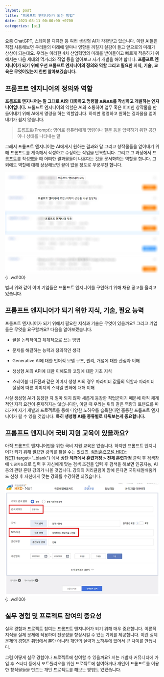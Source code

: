 ```yaml
---
layout: post
title: "프롬프트 엔지니어가 되는 방법"
date: 2023-08-11 00:00:00 +0700 
categories: [ai]
---
```

요즘 ChatGPT, 스테이블 디퓨전 등 여러 생성형 AI가 각광받고 있습니다. 이런 AI들은 직접 사용해보면 우리들의 미래에 얼마나 영향을 끼칠지 실감이 들고 앞으로의 미래가 상상이 되는대요. 우리는 이러한 4차 산업혁명의 미래를 받아들이고 빠르게 적응하기 위해서는 다음 세대의 먹거리와 직업 등을 알아보고 자기 개발을 해야 합니다. **프롬프트 엔지니어가 되기 위해 우선 프롬프트 엔지니어의 정의와 역할 그리고 필요한 지식, 기술, 교육은 무엇이있는지 한번 알아보겠습니다.**

<!-- prompt-engineer -->
<div>
<ins class="adsbygoogle"
     style="display:block"
     data-ad-client="ca-pub-8955182453510440"
     data-ad-slot="9510024167"
     data-ad-format="auto"
     data-full-width-responsive="true"></ins>
</div>
<script>
     (adsbygoogle = window.adsbygoogle || []).push({});
</script>

## 프롬프트 엔지니어의 정의와 역할

**프롬프트 엔지니어는 말 그대로 AI와 대화하고 명령할 `프롬프트`를 작성하고 개발하는 엔지니어입니다.** 프롬프트 엔지니어의 역할은 AI와 소통하여 업무 혹은 어떠한 창작물을 만들어내기 위해 AI에게 명령을 하는 역할입니다. 하지만 명령하고 원하는 결과물을 얻어내기가 쉽지 않습니다. 

> 프롬프트(Prompt): 영어로 컴퓨터에게 명령이나 질문 등을 입력하기 위한 공간이나 상태를 나타내는 말

그래서 프롬프트 엔지니어는 AI에게서 원하는 결과와 답 그리고 창작물들을 얻어내기 위해 프롬프트를 계속해서 작성하고 수정하는 작업을 반복합니다. 그리고 그 과정에서 프롬프트를 작성했을 때 어떠한 결과물들이 나온다는 것을 문서화하는 역할을 합니다. 그 외에도 역할에 대해 상상해보면 끝이 없을 정도로 무궁무진 합니다.

![프롬프트 엔지니어 구인 현황](https://raw.githubusercontent.com/moony01/moony01.github.io/master/static/img/_posts/prompt-engineer/prompt-engineer-1.webp){: .wd100}

벌써 위와 같이 이미 기업들은 프롬프트 엔지니어를 구인하기 위해 채용 공고를 올리고 있습니다.

## 프롬프트 엔지니어가 되기 위한 지식, 기술, 필요 능력

프롬프트 엔지니어가 되기 위해서 필요한 지식과 기술은 무엇이 있을까요? 그리고 기업들은 무엇을 요구할까요? 다음을 알아보겠습니다.

- 글을 논리적이고 체계적으로 쓰는 방법

- 문제를 해결하는 능력과 창의적인 생각

- Generative AI에 대한 언어적 모델 구조, 원리, 개념에 대한 관심과 이해

- 생성형 AI의 API에 대한 이해도와 코딩에 대한 기초 지식

- 스테이블 디퓨전과 같은 이미지 생성 AI의 경우 파라미터 값들의 역할과 파라미터 설정에 따른 이미지의 스타일 변화에 대해 이해

사실 생성형 AI가 등장한 지 얼마 되지 않아 새롭게 등장한 직업군이기 때문에 아직 체계적인 자격 요건이 존재하지는 않습니다만, 이럴 때 우리는 위와 같은 역량과 트렌드를 따라가며 자기 개발과 프로젝트를 통해 다양한 노하우를 습득한다면 훌륭한 프롬프트 엔지니어가 될 수 있을 것입니다. **특히 생성형 AI를 종류별로 다뤄보는게 중요합니다.**

<!-- prompt-engineer -->
<div>
<ins class="adsbygoogle"
     style="display:block"
     data-ad-client="ca-pub-8955182453510440"
     data-ad-slot="9510024167"
     data-ad-format="auto"
     data-full-width-responsive="true"></ins>
</div>
<script>
     (adsbygoogle = window.adsbygoogle || []).push({});
</script>

## 프롬프트 엔지니어 국비 지원 교육이 있을까요?

아직 프롬프트 엔지니어만을 위한 국비 지원 교육은 없습니다. 하지만 프롬프트 엔지니어가 되기 위해 필요한 강의를 찾을 수는 있겠죠. [직업훈련포털 HRD-NET](https://www.hrd.go.kr/){:target="_blank"} 에서 **상단 헤더에서 훈련과정 > 전체 훈련과정** 클릭 후 검색창에 `인공지능`으로 입력 후 자신에게 맞는 검색 조건을 입력 후 검색을 해보면 인공지능, AI 등의 관련 훈련 강의가 나올 것입니다. 강의의 커리큘럼이 맘에 든다면 국민내일배움카드 신청 후 자신에게 맞는 강의를 수강하면 되겠습니다.

![프롬프트 엔지니어 국비 교육 현황](https://raw.githubusercontent.com/moony01/moony01.github.io/master/static/img/_posts/prompt-engineer/prompt-engineer-2.webp){: .wd100}

## 실무 경험 및 프로젝트 참여의 중요성

실무 경험과 프로젝트 참여는 프롬프트 엔지니어가 되기 위해 매우 중요합니다. 이론적 지식을 실제 문제에 적용하며 전문성을 향상시킬 수 있는 기회를 제공합니다. 이런 실제 문제의 경험은 취업에서 뿐만 아니라 개인의 실력과 노하우에 있어서 큰 차이를 만듭니다. 

그럼 어떻게 실무 경험이나 프로젝트에 참여할 수 있을까요? 저는 개발자 커뮤니티에 가입 후 스터디 등에서 포트폴리오를 위한 프로젝트에 참여하거나 개인이 프롬프트를 이용한 창작물들을 만드는 개인 프로젝트를 해보는 방법도 있겠습니다.




